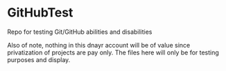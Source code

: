 GitHubTest
==========

Repo for testing Git/GitHub abilities and disabilities

Also of note, nothing in this dnayr account will be of value since privatization of projects are pay only. The files here will only be for testing purposes and display.
